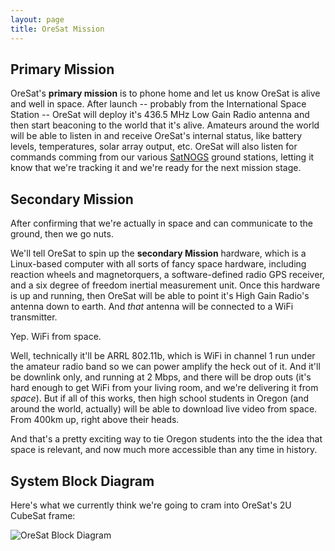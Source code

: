 ```yaml
---
layout: page
title: OreSat Mission 
---
```


## Primary Mission

OreSat's **primary mission** is to phone home and let us know OreSat is alive and well in space. After launch -- probably from the International Space Station -- OreSat will deploy it's 436.5 MHz Low Gain Radio antenna and then start beaconing to the world that it's alive. Amateurs around the world will be able to listen in and receive OreSat's internal status, like battery levels, temperatures, solar array output, etc. OreSat will also listen for commands comming from our various [SatNOGS](http://satnogs.org/) ground stations, letting it know that we're tracking it and we're ready for the next mission stage.

## Secondary Mission

After confirming that we're actually in space and can communicate to the ground, then we go nuts.

We'll tell OreSat to spin up the **secondary Mission** hardware, which is a Linux-based computer with all sorts of fancy space hardware, including reaction wheels and magnetorquers, a software-defined radio GPS receiver, and a six degree of freedom inertial measurement unit. Once this hardware is up and running, then OreSat will be able to point it's High Gain Radio's antenna down to earth. And *that* antenna will be connected to a WiFi transmitter. 

Yep. WiFi from space. 

Well, technically it'll be ARRL 802.11b, which is WiFi in channel 1 run under the amateur radio band so we can power amplify the heck out of it. And it'll be downlink only, and running at 2 Mbps, and there will be drop outs (it's hard enough to get WiFi from your living room, and we're delivering it from *space*). But if all of this works, then high school students in Oregon (and around the world, actually) will be able to download live video from space. From 400km up, right above their heads.

And that's a pretty exciting way to tie Oregon students into the the idea that space is relevant, and now much more accessible than any time in history.

## System Block Diagram

Here's what we currently think we're going to cram into OreSat's 2U CubeSat frame:

![OreSat Block Diagram](oresat-block-diagram.png)
